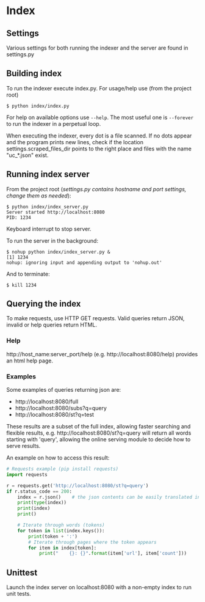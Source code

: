 <!--
## TODO
- [ ] Unit tests
Indexes:
Page rank:
    Calculate ranking based on counts and page text
-->

# Index
## Settings
Various settings for both running the indexer and the server are found in settings.py
## Building index
To run the indexer execute index.py. For usage/help use (from the project root)
```
$ python index/index.py
```
For help on available options use `--help`. The most useful one is `--forever` to run the indexer in a perpetual loop.

When executing the indexer, every dot is a file scanned. If no dots appear and the program prints new lines, check if the location settings.scraped_files_dir points to the right place and files with the name "uc_*.json" exist.

## Running index server
From the project root (*settings.py contains hostname and port settings, change them as needed*):
```
$ python index/index_server.py
Server started http://localhost:8080
PID: 1234

```
Keyboard interrupt to stop server.

To run the server in the background:
```
$ nohup python index/index_server.py &
[1] 1234
nohup: ignoring input and appending output to 'nohup.out'
```
And to terminate:
```
$ kill 1234
```

## Querying the index
To make requests, use HTTP GET requests. Valid queries return JSON, invalid or help queries return HTML.
### Help
http://host_name:server_port/help (e.g. http://localhost:8080/help) provides an html help page.

### Examples
Some examples of queries returning json are: 
- http://localhost:8080/full
- http://localhost:8080/subs?q=query
- http://localhost:8080/st?q=test

These results are a subset of the full index, allowing faster searching and flexible results, e.g. http://localhost:8080/st?q=query will return all words starting with 'query', allowing the online serving module to decide how to serve results.

An example on how to access this result:
```python
# Requests example (pip install requests)
import requests

r = requests.get('http://localhost:8080/st?q=query')
if r.status_code == 200:
    index = r.json()    # the json contents can be easily translated into a dict
    print(type(index))
    print(index)
    print()

    # Iterate through words (tokens)
    for token in list(index.keys()):
        print(token + ':')
        # Iterate through pages where the token appears
        for item in index[token]:
            print("    {}: {}".format(item['url'], item['count']))
```

## Unittest
Launch the index server on localhost:8080 with a non-empty index to run unit tests.